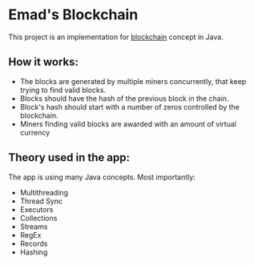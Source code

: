 # Emad's Blockchain
This project is an implementation for [blockchain](https://en.wikipedia.org/wiki/Blockchain) concept in Java.

## How it works:
- The blocks are generated by multiple miners concurrently, that keep trying to find valid blocks.
- Blocks should have the hash of the previous block in the chain.
- Block's hash should start with a number of zeros controlled by the blockchain.
- Miners finding valid blocks are awarded with an amount of virtual currency

## Theory used in the app:
The app is using many Java concepts. Most importantly: 
- Multithreading 
- Thread Sync
- Executors
- Collections
- Streams
- RegEx
- Records
- Hashing
